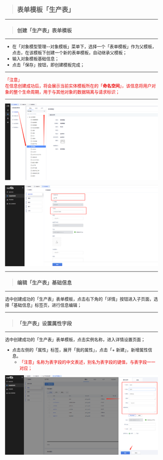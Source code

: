 > ## **表单模板「生产表」**

---

> ### **创建「生产表」表单模板**

---

- 在「对象模型管理--对象模板」菜单下，选择一个「表单模板」作为父模板，点击，在该模板下创建一个新的表单模板，自动继承父模板；
- 输入对象模板基础信息；
- 点击「保存」按钮，即创建模板完成；

---

<font color='redLight'>「注意」</br>
在信息创建成功后，将会展示当前实体模板所在的「**命名空间**」，该信息将用户对象的整个生命周期，用于与其他对象的数据隔离与请求标识；
</font>

---

![基础信息](assets/img/ProductionMana-ObjectData-productionTable.png "基础信息")

![创建基础信息](assets/img/ProductionMana-ObjectData-productionTable-baseInfo.png "创建基础信息")

---

> ### **编辑「生产表」基础信息**

---

选中创建成功的「生产表」表单模板，点击右下角的「详情」按钮进入子页面，选择「基础信息」标签页，进行信息编辑；

---

> ### **「生产表」设置属性字段**

---

选中创建成功的「生产表」表单模板，点击实例名称，进入详情设置页面；

- 点击左侧的「属性」标签，展开「我的属性」，点击「+ 新建」，新增属性信息。
  - <font color='redLight'>「注意」名称为表字段的中文表述，别名为表字段的键值，与表字段一一对应；</font>

![设置属性字段](assets/img/ProductionMana-ObjectData-productionTable-attrConfig.png "设置属性字段")